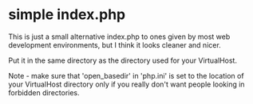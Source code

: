 # simple index.php
This is just a small alternative index.php to ones given by most web development environments, but I think it looks
cleaner and nicer.

Put it in the same directory as the directory used for your VirtualHost.

Note - make sure that 'open_basedir' in 'php.ini' is set to the location of your VirtualHost directory only if
you really don't want people looking in forbidden directories.


